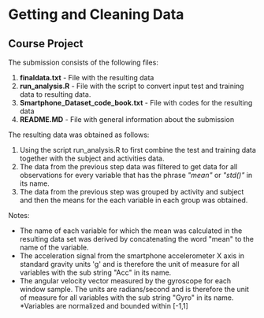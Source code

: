 # Getting and Cleaning Data
## Course Project

The submission consists of the following files:

1. **finaldata.txt** - File with the resulting data
1. **run_analysis.R** - File with the script to convert input test and training data to resulting data.
1. **Smartphone_Dataset_code_book.txt** - File with codes for the resulting data
1. **README.MD** - File with general information about the submission


The resulting data was obtained as follows:

1. Using the script run_analysis.R to first combine the test and training data  together with the subject and activities data.
1. The data from the previous step data was filtered to get data for all observations for every variable that has the phrase *"mean"* or *"std()"* in its name.
1. The data from the previous step was grouped by activity and subject and then the means for the each variable in each group was obtained.

Notes: 

* The name of each variable for which the mean was calculated in the resulting data set was derived by concatenating the word "mean" to the name of the variable.
* The acceleration signal from the smartphone accelerometer X axis in standard gravity units 'g' and is therefore the unit of measure for all variables with the sub string "Acc" in its name.
* The angular velocity vector measured by the gyroscope for each window sample. The units are radians/second and is therefore the unit of measure for all variables with the sub string "Gyro" in its name. 
*Variables are normalized and bounded within [-1,1]